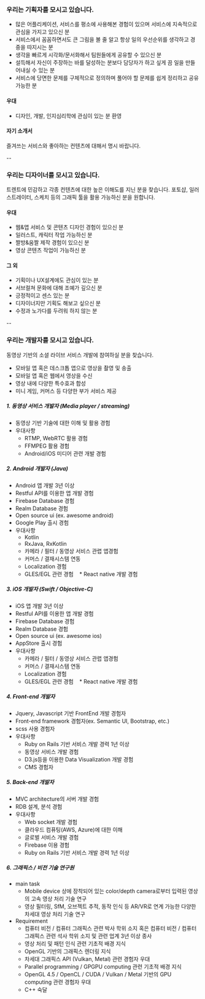 ### 우리는 기획자를 모시고 있습니다.
- 많은 어플리케이션, 서비스를 평소에 사용해본 경험이 있으며 서비스에 지속적으로 관심을 가지고 있으신 분
- 서비스에서 꼼꼼하면서도 큰 그림을 볼 줄 알고 항상 일의 우선순위를 생각하고 경중을 따지시는 분
- 생각을 빠르게 시각화/문서화해서 팀원들에게 공유할 수 있으신 분
- 설득해서 자신이 주장하는 바를 달성하는 분보다 담당자가 하고 싶게 끔 일을 만들어내실 수 있는 분
- 서비스에 당면한 문제를 구체적으로 정의하며 풀어야 할 문제를 쉽게 정리하고 공유 가능한 분

#### 우대
- 디자인, 개발, 인지심리학에 관심이 있는 분 환영

#### 자기 소개서
즐겨쓰는 서비스와 좋아하는 컨텐츠에 대해서 명시 바랍니다.

--

### 우리는 디자이너를 모시고 있습니다.

트렌트에 민감하고 각종 컨텐츠에 대한 높은 이해도를 지닌 분을 찾습니다.
포토샵, 일러스트레이터, 스케치 등의 그래픽 툴을 활용 가능하신 분을 원합니다.

#### 우대

- 웹&앱 서비스 및 콘텐츠 디자인 경험이 있으신 분
- 일러스트, 캐릭터 작업 가능하신 분
- 짤방&움짤 제작 경험이 있으신 분
- 영상 콘텐츠 작업이 가능하신 분

#### 그 외

- 기획이나 UX설계에도 관심이 있는 분
- 서브컬쳐 문화에 대해 조예가 깊으신 분
- 긍정적이고 센스 있는 분
- 디자이너지만 기획도 해보고 싶으신 분
- 수정과 노가다를 두려워 하지 않는 분

--

### 우리는 개발자를 모시고 있습니다.
동영상 기반의 소셜 라이브 서비스 개발에 참여하실 분을 찾습니다.
* 모바일 앱 혹은 데스크톱 앱으로 영상을 촬영 및 송출
* 모바일 앱 혹은 웹에서 영상을 수신
* 영상 내에 다양한 특수효과 합성
* 미니 게임, 커머스 등 다양한 부가 서비스 제공

##### 1. 동영상 서비스 개발자 (Media player / streaming)
* 동영상 기반 기술에 대한 이해 및 활용 경험
* 우대사항
    * RTMP, WebRTC 활용 경험
    * FFMPEG 활용 경험
    * Android/iOS 미디어 관련 개발 경험

##### 2. Android 개발자 (Java)
* Android 앱 개발 3년 이상
* Restful API를 이용한 앱 개발 경험
* Firebase Database 경험
* Realm Database 경험
* Open source ui (ex. awesome android)
* Google Play 출시 경험
* 우대사항
    * Kotlin
    * RxJava, RxKotlin 
    * 카메라 / 필터 / 동영상 서비스 관렵 앱경험
    * 커머스 / 결재시스템 연동
    * Localization 경험
    * GLES/EGL 관련 경험
    * React native 개발 경험

##### 3. iOS 개발자 (Swift / Objective-C)
* iOS 앱 개발 3년 이상
* Restful API를 이용한 앱 개발 경험
* Firebase Database 경험
* Realm Database 경험
* Open source ui (ex. awesome ios)
* AppStore 출시 경험
* 우대사항
    * 카메라 / 필터 / 동영상 서비스 관렵 앱경험
    * 커머스 / 결재시스템 연동
    * Localization 경험
    * GLES/EGL 관련 경험
    * React native 개발 경험

##### 4. Front-end 개발자
* Jquery, Javascript 기반 FrontEnd 개발 경험자
* Front-end framework 경험자(ex. Semantic UI, Bootstrap, etc.)
* scss 사용 경험자
* 우대사항
    * Ruby on Rails 기반 서비스 개발 경력 1년 이상
    * 동영상 서비스 개발 경험
    * D3.js등을 이용한 Data Visualization 개발 경험
    * CMS 경험자

##### 5. Back-end 개발자
* MVC architecture의 서버 개발 경험
* RDB 설계, 분석 경험
* 우대사항
    * Web socket 개발 경험
    * 클라우드 컴퓨팅(AWS, Azure)에 대한 이해
    * 글로벌 서비스 개발 경험
    * Firebase 이용 경험
    * Ruby on Rails 기반 서비스 개발 경력 1년 이상

##### 6. 그래픽스 / 비전 기술 연구원
* main task
    * Mobile device 상에 장착되어 있는 color/depth camera로부터 입력된 영상의 고속 영상 처리 기술 연구
    * 영상 필터링, SfM, 오브젝트 추적, 동작 인식 등 AR/VR로 연계 가능한 다양한 차세대 영상 처리 기술 연구
* Requirement
    * 컴퓨터 비전 / 컴퓨터 그래픽스 관련 박사 학위 소지 혹은 컴퓨터 비전 / 컴퓨터 그래픽스 관련 석사 학위 소지 및 관련 업계 3년 이상 종사
    * 영상 처리 및 패턴 인식 관련 기초적 배경 지식
    * OpenGL 기반의 그래픽스 렌더링 지식
    * 차세대 그래픽스 API (Vulkan, Metal) 관련 경험자 우대
    * Parallel programming / GPGPU computing 관련 기초적 배경 지식
    * OpenGL 4.5 / OpenCL / CUDA / Vulkan / Metal 기반의 GPU computing 관련 경험자 우대
    * C++ 숙달
